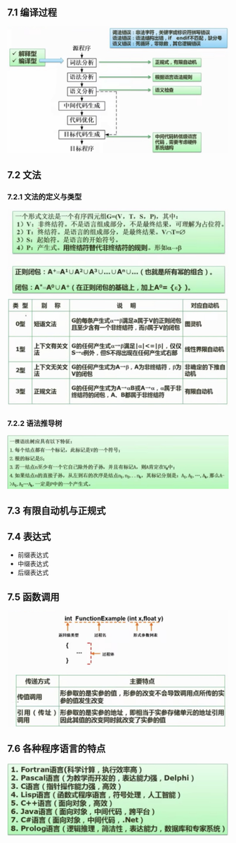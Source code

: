 
## 7.1 编译过程
![编译过程](附件/编译过程.jpg)
## 7.2 文法
### 7.2.1 文法的定义与类型
![文法定义](附件/文法定义.jpg)
![文法类型](附件/文法类型.jpg)
### 7.2.2 语法推导树
![语法推导树](附件/语法推导树.jpg)
## 7.3 有限自动机与正规式
## 7.4 表达式
 - 前缀表达式
 - 中缀表达式
 - 后缀表达式
## 7.5 函数调用
![函数调用](附件/函数调用.jpg)
## 7.6 各种程序语言的特点
![各种程序语言的特点](附件/各种程序语言的特点.jpg)